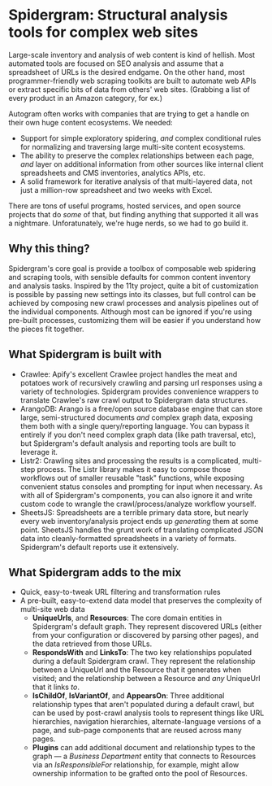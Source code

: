 # Spidergram: Structural analysis tools for complex web sites

Large-scale inventory and analysis of web content is kind of hellish. Most automated tools are focused on SEO analysis and assume that a spreadsheet of URLs is the desired endgame. On the other hand, most programmer-friendly web scraping toolkits are built to automate web APIs or extract specific bits of data from others' web sites. (Grabbing a list of every product in an Amazon category, for ex.)

Autogram often works with companies that are trying to get a handle on their own huge content ecosystems. We needed:

- Support for simple exploratory spidering, *and* complex conditional rules for normalizing and traversing large multi-site content ecosystems.
- The ability to preserve the complex relationships between each page, *and* layer on additional information from other sources like internal client spreadsheets and CMS inventories, analytics APIs, etc.
- A solid framework for iterative analysis of that multi-layered data, not just a million-row spreadsheet and two weeks with Excel.

There are tons of useful programs, hosted services, and open source projects that do *some* of that, but finding anything that supported it all was a nightmare. Unforatunately, we're huge nerds, so we had to go build it.

## Why this thing?

Spidergram's core goal is provide a toolbox of composable web spidering and scraping tools, with sensible defaults for common content inventory and analysis tasks. Inspired by the 11ty project, quite a bit of customization is possible by passing new settings into its classes, but full control can be achieved by composing new crawl processes and analysis pipelines out of the individual components. Although most can be ignored if you're using pre-built processes, customizing them will be easier if you understand how the pieces fit together. 

## What Spidergram is built with
- Crawlee: Apify's excellent Crawlee project handles the meat and potatoes work of recursively crawling and parsing url responses using a variety of technologies. Spidergram provides convenience wrappers to translate Crawlee's raw crawl output to Spidergram data structures.
- ArangoDB: Arango is a free/open source database engine that can store large, semi-structured documents _and_ complex graph data, exposing them both with a single query/reporting language. You can bypass it entirely if you don't need complex graph data (like path traversal, etc), but Spidergram's default analysis and reporting tools are built to leverage it.
- Listr2: Crawling sites and processing the results is a complicated, multi-step process. The Listr library makes it easy to compose those workflows out of smaller reusable "task" functions, while exposing convenient status consoles and prompting for input when necessary. As with all of Spidergram's components, you can also ignore it and write custom code to wrangle the crawl/process/analyze workflow yourself.
- SheetsJS: Spreadsheets are a terrible primary data store, but nearly every web inventory/analysis project ends up _generating_ them at some point. SheetsJS handles the grunt work of translating complicated JSON data into cleanly-formatted spreadsheets in a variety of formats. Spidergram's default reports use it extensively.

## What Spidergram adds to the mix
- Quick, easy-to-tweak URL filtering and transformation rules
- A pre-built, easy-to-extend data model that preserves the complexity of multi-site web data
  - **UniqueUrls**, and **Resources**: The core domain entities in Spidergram's default graph. They represent discovered URLs (either from your configuration or discovered by parsing other pages), and the data retrieved from those URLs.
  - **RespondsWith** and **LinksTo**: The two key relationships populated during a default Spidergram crawl. They represent the relationship between a UniqueUrl and the Resource that it generates when visited; and the relationship between a Resource and *any* UniqueUrl that it links *to*.
  - **IsChildOf**, **IsVariantOf**, and **AppearsOn**: Three additional relationship types that aren't populated during a default crawl, but can be used by post-crawl analysis tools to represent things like URL hierarchies, navigation hierarchies, alternate-language versions of a page, and sub-page components that are reused across many pages.
  - **Plugins** can add additional document and relationship types to the graph — a *Business Department* entity that connects to Resources via an *IsResponsibleFor* relationship, for example, might allow ownership information to be grafted onto the pool of Resources.
